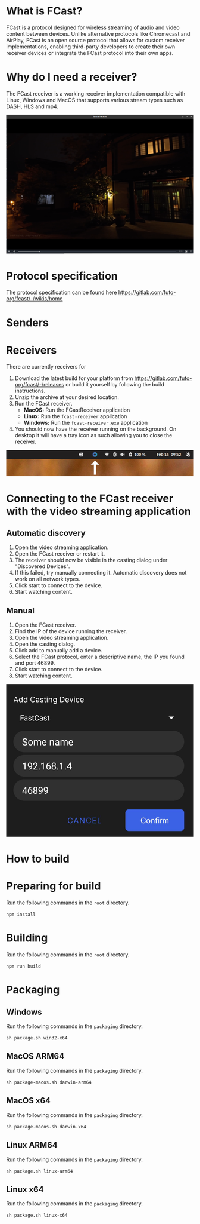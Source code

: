 # What is FCast?

FCast is a protocol designed for wireless streaming of audio and video content between devices. Unlike alternative protocols like Chromecast and AirPlay, FCast is an open source protocol that allows for custom receiver implementations, enabling third-party developers to create their own receiver devices or integrate the FCast protocol into their own apps.

# Why do I need a receiver?

The FCast receiver is a working receiver implementation compatible with Linux, Windows and MacOS that supports various stream types such as DASH, HLS and mp4.

![FCast receiver running on Linux](images/Untitled2.png)

# Protocol specification

The protocol specification can be found here https://gitlab.com/futo-org/fcast/-/wikis/home

# Senders

# Receivers

There are currently receivers for



1. Download the latest build for your platform from https://gitlab.com/futo-org/fcast/-/releases or build it yourself by following the build instructions.
2. Unzip the archive at your desired location.
3. Run the FCast receiver.
   - **MacOS:** Run the FCastReceiver application
   - **Linux:** Run the `fcast-receiver` application
   - **Windows:** Run the `fcast-receiver.exe` application
4. You should now have the receiver running on the background. On desktop it will have a tray icon as such allowing you to close the receiver.

![FCast receiver tray icon running on Linux](images/Untitled.png)

# Connecting to the FCast receiver with the video streaming application

## Automatic discovery

1. Open the video streaming application.
2. Open the FCast receiver or restart it.
3. The receiver should now be visible in the casting dialog under "Discovered Devices".
4. If this failed, try manually connecting it. Automatic discovery does not work on all network types.
5. Click start to connect to the device.
6. Start watching content.

## Manual

1. Open the FCast receiver.
2. Find the IP of the device running the receiver.
3. Open the video streaming application.
4. Open the casting dialog.
5. Click add to manually add a device.
6. Select the FCast protocol, enter a descriptive name, the IP you found and port 46899.
7. Click start to connect to the device.
8. Start watching content.

![Manual add dialog in video streaming app](images/Untitled3.png)

# How to build

# Preparing for build

Run the following commands in the `root` directory.

```
npm install
```

# Building

Run the following commands in the `root` directory.

```
npm run build
```

# Packaging

## Windows

Run the following commands in the `packaging` directory.

```
sh package.sh win32-x64
```

## MacOS ARM64

Run the following commands in the `packaging` directory.

```
sh package-macos.sh darwin-arm64
```

## MacOS x64

Run the following commands in the `packaging` directory.

```
sh package-macos.sh darwin-x64
```


## Linux ARM64

Run the following commands in the `packaging` directory.

```
sh package.sh linux-arm64
```

## Linux x64

Run the following commands in the `packaging` directory.

```
sh package.sh linux-x64
```
